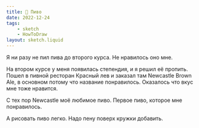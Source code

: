```yaml
---
title: 🍺 Пиво
date: 2022-12-24
tags:
    - sketch
    - HowToDraw
layout: sketch.liquid
---
```


Я ни разу не пил пива до второго курса. Не нравилось оно мне.

На втором курсе у меня появилась степендия, и я решил её пропить. Пошел в пивной ресторан Красный лев и заказал там Newcastle Brown Ale, в основном потому что название понравилось. Оказалось что вкус мне тоже нравится.

С тех пор Newcastle моё любимое пиво. Первое пиво, которое мне понравилось.

А рисовать пиво легко. Надо пену поверх кружки добавить.
